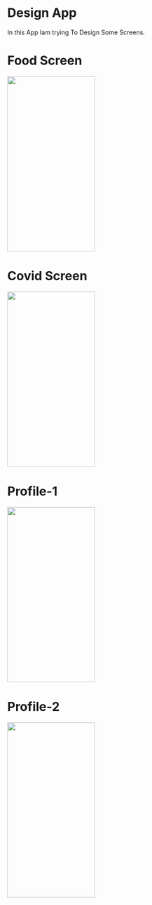 # Design App

In this App Iam trying To Design Some Screens.


# Food Screen



<img src="https://user-images.githubusercontent.com/58302841/90795819-d02ed980-e30e-11ea-8b13-adb0dfe6d8a0.png" width="200" height="400" />


# Covid Screen

<img src="https://user-images.githubusercontent.com/58302841/90795901-edfc3e80-e30e-11ea-9443-cb995748ec7b.png" width="200" height="400" />
  
  
  
# Profile-1

<img src="https://user-images.githubusercontent.com/58302841/90795993-09674980-e30f-11ea-89fb-8716cd65898d.png" width="200" height="400" />

# Profile-2

<img src="https://user-images.githubusercontent.com/58302841/90796054-1a17bf80-e30f-11ea-97ef-1972083864b6.png" width="200" height="400" />

